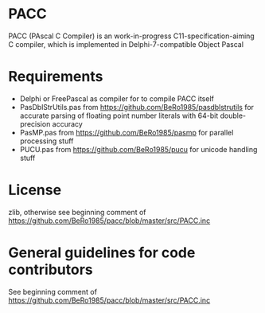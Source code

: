 # PACC

PACC (PAscal C Compiler) is an work-in-progress C11-specification-aiming C compiler, which is implemented in Delphi-7-compatible Object Pascal

# Requirements

- Delphi or FreePascal as compiler for to compile PACC itself
- PasDblStrUtils.pas from https://github.com/BeRo1985/pasdblstrutils for accurate parsing of floating point number literals with 64-bit double-precision accuracy
- PasMP.pas from https://github.com/BeRo1985/pasmp for parallel processing stuff
- PUCU.pas from https://github.com/BeRo1985/pucu for unicode handling stuff

# License

zlib, otherwise see beginning comment of https://github.com/BeRo1985/pacc/blob/master/src/PACC.inc

# General guidelines for code contributors

See beginning comment of https://github.com/BeRo1985/pacc/blob/master/src/PACC.inc

